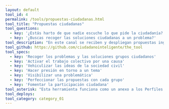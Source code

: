 ```yaml
---
layout: default
tool_id: 4
permalink: /tools/propuestas-ciudadanas.html
tool_title: "Propuestas ciudadanas"
tool_questions:
  - key: '¿Estás harto de que nadie escuche lo que pide la ciudadanía?'
  - key: '¿Buscas recoger las soluciones ciudadanas a un problema?'
tool_description: "En este canal se reciben y despliegan propuestas ingresadas por la ciudadanía, permitiendo sumar adherentes, dar a conocer las peticiones y hacerlas llegar a quienes puedan acogerlas."
tool_github: https://github.com/ciudadanointeligente/the_tool
tool_specs:
  - key: 'Recoger los problemas y las soluciones grupos ciudadanos'
  - key: 'Activar el trabajo colectivo por una causa'
  - key: 'Vehiculizar las ideas de la sociedad civil'
  - key: 'Hacer presión en torno a un tema'
  - key: 'Visibilizar una problemática'
  - key: 'Perfeccionar las propuestas con cada grupo'
  - key: 'Fomentar la participación ciudadana'
tool_asterisk: "Esta herramienta funciona como un anexo a los Perfiles Transparentes"
tool_deploys:
tool_category: category_01
---
```

